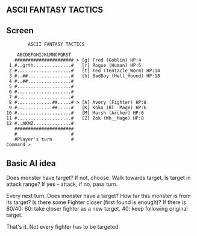 ASCII FANTASY TACTICS
---------------------

## Screen

```
		ASCII FANTASY TACTICS 

    ABCDEFGHIJKLMNOPQRST
   ###################### > [g] Fred (Goblin) HP:4       
 1 #..grth..............#   [r] Rogue (Human) HP:5       
 2 #....................#   [t] Ted (Tentacle_Worm) HP:14
 3 #..##................#   [h] BadBoy (Hell_Hound) HP:18
 4 #..##................#                                
 5 #....................#                                
 6 #....................#                                
 7 #....................#                                
 8 #.............##.....# > [A] Avery (Fighter) HP:8     
 9 #.............##.....#   [K] Koko (Bl__Mage) HP:6     
10 #....................#   [M] Marsh (Archer) HP:6      
11 #....................#   [Z] Zok (Wh__Mage) HP:8      
12 #..AKMZ..............#
   ######################
   #                    #
   #Player's turn       #
Command > 

```
  
## Basic AI idea

Does monster have target? If not, choose.
Walk towards target.
Is target in attack range?
If yes - attack, if no, pass turn.

Every next turn.
Does monster have a target?
How far this monster is from its target?
Is there some Fighter closer (first found is enough)?
If there is 60/40:
60: take closer fighter as a new target.
40: keep following original target.

That's it. Not every fighter has to be targeted.
